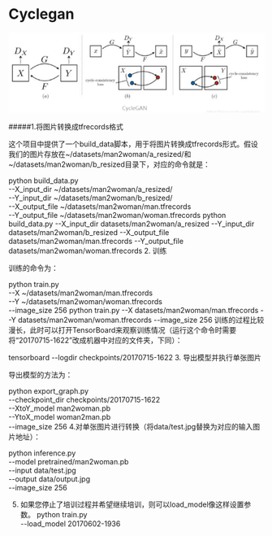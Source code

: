 # Cyclegan

![img.png](img.png)

#####1.将图片转换成tfrecords格式

这个项目中提供了一个build_data脚本，用于将图片转换成tfrecords形式。假设我们的图片存放在~/datasets/man2woman/a_resized/和 ~/datasets/man2woman/b_resized目录下，对应的命令就是：

python build_data.py \
    --X_input_dir ~/datasets/man2woman/a_resized/ \
    --Y_input_dir ~/datasets/man2woman/b_resized/ \
    --X_output_file ~/datasets/man2woman/man.tfrecords \
    --Y_output_file ~/datasets/man2woman/woman.tfrecords
python build_data.py --X_input_dir datasets/man2woman/a_resized --Y_input_dir datasets/man2woman/b_resized --X_output_file datasets/man2woman/man.tfrecords --Y_output_file datasets/man2woman/woman.tfrecords
2. 训练

训练的命令为：

python train.py \
    --X ~/datasets/man2woman/man.tfrecords \
    --Y ~/datasets/man2woman/woman.tfrecords \
    --image_size 256
python train.py  --X datasets/man2woman/man.tfrecords --Y datasets/man2woman/woman.tfrecords --image_size 256
训练的过程比较漫长，此时可以打开TensorBoard来观察训练情况（运行这个命令时需要将“20170715-1622”改成机器中对应的文件夹，下同）：

tensorboard --logdir checkpoints/20170715-1622
3. 导出模型并执行单张图片

导出模型的方法为：

python export_graph.py \
    --checkpoint_dir checkpoints/20170715-1622 \
    --XtoY_model man2woman.pb \
    --YtoX_model woman2man.pb  \
    --image_size 256
4.对单张图片进行转换（将data/test.jpg替换为对应的输入图片地址）：

python inference.py \
--model pretrained/man2woman.pb  \
--input data/test.jpg  \
--output data/output.jpg \
--image_size 256

5. 如果您停止了培训过程并希望继续培训，则可以load_model像这样设置参数。
python train.py \
    --load_model 20170602-1936
